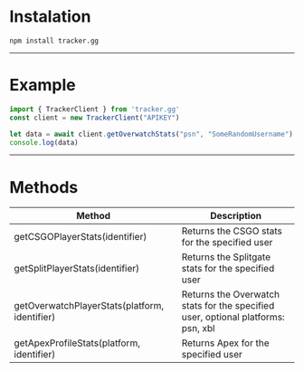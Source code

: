 # Instalation

``npm install tracker.gg``

---

# Example

```js
import { TrackerClient } from 'tracker.gg'
const client = new TrackerClient("APIKEY")

let data = await client.getOverwatchStats("psn", "SomeRandomUsername")
console.log(data)
```
---
# Methods

| Method | Description |
| ----------- | ----------- |
| getCSGOPlayerStats(identifier) | Returns the CSGO stats for the specified user |
| getSplitPlayerStats(identifier) | Returns the Splitgate stats for the specified user |
| getOverwatchPlayerStats(platform, identifier) | Returns the Overwatch stats for the specified user, optional platforms: psn, xbl |
| getApexProfileStats(platform, identifier) | Returns Apex for the specified user |
